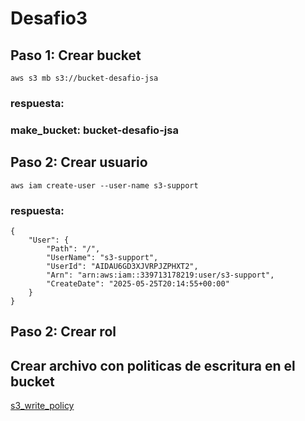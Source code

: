 # Desafio3
## Paso 1: Crear bucket
```aws s3 mb s3://bucket-desafio-jsa```
### respuesta:
### make_bucket: bucket-desafio-jsa
## Paso 2: Crear usuario
```aws iam create-user --user-name s3-support```
### respuesta:
```
{
    "User": {
        "Path": "/",
        "UserName": "s3-support",
        "UserId": "AIDAU6GD3XJVRPJZPHXT2",
        "Arn": "arn:aws:iam::339713178219:user/s3-support",
        "CreateDate": "2025-05-25T20:14:55+00:00"
    }
}
```
## Paso 2: Crear rol
## Crear archivo con politicas de escritura en el bucket
[s3_write_policy](src/components/s3_write_policy.json)
